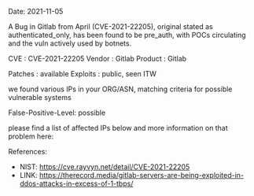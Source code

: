 Date: 2021-11-05

A Bug in Gitlab from April (CVE-2021-22205), original
stated as authenticated_only, has been found
to be pre_auth, with POCs circulating and the vuln
actively used by botnets.



CVE       : CVE-2021-22205
Vendor    : Gitlab
Product   : Gitlab

Patches   : available
Exploits  : public, seen ITW


we found various IPs in your ORG/ASN,
matching criteria for possible vulnerable systems


False-Positive-Level: possible


please find a list of affected IPs below
and more information on that problem here:

References:

- NIST: https://cve.rayvyn.net/detail/CVE-2021-22205
- LINK: https://therecord.media/gitlab-servers-are-being-exploited-in-ddos-attacks-in-excess-of-1-tbps/



    
